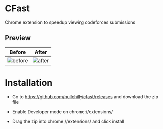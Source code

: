 # CFast

Chrome extension to speedup viewing codeforces submissions

## Preview

| Before | After |
| ------ | ----- |
| ![before](https://github.com/user-attachments/assets/a3ebc3b0-eada-4f9e-bcde-b23ff60c4f38) | ![after](https://github.com/user-attachments/assets/0c878407-61a3-463b-a480-e66c0134e05d) |

# Installation

- Go to https://github.com/nullchilly/cfast/releases and download the zip file

- Enable Developer mode on chrome://extensions/

- Drag the zip into chrome://extensions/ and click install
